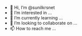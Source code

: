- 👋 Hi, I’m @sunilkrsnet
- 👀 I’m interested in ...
- 🌱 I’m currently learning ...
- 💞️ I’m looking to collaborate on ...
- 📫 How to reach me ...

<!---
sunilkrsnet/sunilkrsnet is a ✨ special ✨ repository because its `README.md` (this file) appears on your GitHub profile.
You can click the Preview link to take a look at your changes.
--->
